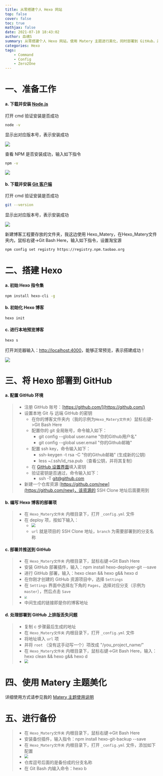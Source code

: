```yaml
---
title: 从零搭建个人 Hexo 网站
top: false
cover: false
toc: true
mathjax: false
date: 2021-07-10 18:43:02
author: 血魂S
summary: 从零搭建个人 Hexo 网站，使用 Matery 主题进行美化，同时部署到 GitHub，并使用备份插件进行快速备份
categories: Hexo
tags:
    - Command
    - Config
    - Zero2One
---
```


# 一、准备工作

#### a. 下载并安装 [**Node.js**](https://nodejs.org/zh-cn/download/)

打开 cmd 验证安装是否成功

```bash
node -v
```

显示出对应版本号，表示安装成功

![](https://raw.githubusercontent.com/klj35/BloodSoulBlockImage/main/img/image-20210710194608900.png) 

查看 NPM 是否安装成功，输入如下指令

```bash
npm -v
```

![](https://raw.githubusercontent.com/klj35/BloodSoulBlockImage/main/img/image-20210710200815627.png) 

#### b. 下载并安装 [**Git 客户端**](https://git-scm.com/downloads)

打开 cmd 验证安装是否成功

```bash
git --version
```

显示出对应版本号，表示安装成功

![](https://raw.githubusercontent.com/klj35/BloodSoulBlockImage/main/img/image-20210710195514143.png) 

新建博客工程要存放的文件夹，我这边使用 Hexo_Matery，在Hexo_Matery文件夹内，鼠标右键->Git Bash Here，输入如下指令，设置淘宝源

```bash
npm config set registry https://registry.npm.taobao.org
```

# 二、搭建 Hexo

#### a. 初始 Hexo 指令集

```bash
npm install hexo-cli -g
```

#### b. 初始化 Hexo 博客

```bash
hexo init
```

#### c. 进行本地预览博客

```bash
hexo s
```

打开浏览器输入：[http://localhost:4000](http://localhost:4000)，能够正常预览，表示搭建成功！

![](https://raw.githubusercontent.com/klj35/BloodSoulBlockImage/main/img/image-20210710211816860.png) 

# 三、将 Hexo 部署到 GitHub

#### a. 配置 GitHub 环境

> - 注册 GitHub 账号：[https://github.com/](https://github.com/)
> - 设置本地 Git 与 远端 GitHub 的密钥
> 	- 在你的博客文件夹内（我的示例为`Hexo_Matery文件夹`）鼠标右键->Git Bash Here
> 	- 配置你的 git 全局账号，命令输入如下：
> 		- git config --global user.name "你的Github用户名"
> 		- git config --global user.email "你的Github邮箱" 
> 	- 配置 ssh key，命令输入如下：
> 		- ssh-keygen -t rsa -C "你的Github邮箱"    (生成新的公钥)
> 		- less ~/.ssh/id_rsa.pub    （查看公钥，并将其复制）
> 	- 在 [GitHub 设置界面](https://github.com/settings/keys)填入密钥
> 	- 验证密钥是否通过，命令输入如下：
> 		- ssh -T git@github.com
> - 新建一个仓库资源 [https://github.com/new](https://github.com/new)，该资源的 SSH Clone 地址后面要用到

#### b. 编写 Hexo 博客的部署项

> - 在 `Hexo_Matery文件夹` 内根目录下，打开 `_config.yml` 文件
> - 在 deploy 项，按如下输入：
> 	- <img src="https://raw.githubusercontent.com/klj35/BloodSoulBlockImage/main/img/image-20210710220753733.png" style="zoom: 80%;" /> 
> 	- `url` 就是项目的 SSH Clone 地址，`branch` 为需要部署到的分支名称

#### c. 部署并推送到 GitHub

> - 在 `Hexo_Matery文件夹` 内根目录下，鼠标右键->Git Bash Here
> - 安装 GitHub 部署插件，输入：npm install hexo-deployer-git --save
> - 进行 GitHub 部署，输入：hexo clean && hexo g&& hexo d
> - 在你刚才创建的 GitHub 资源项目中，选择 `Settings`
> - 在 `Settings` 界面中选择左下角的 `Pages`，选择对应分支（示例为 `master`），然后点击 `Save`
> - <img src="https://raw.githubusercontent.com/klj35/BloodSoulBlockImage/main/img/image-20210710222300137.png" style="zoom: 50%;" /> 
> - 中间生成的链接即是你的博客地址

#### d. 处理部署到 GitHub 上排版丢失问题

> - 复制 c 步骤最后生成的地址
> - 在 `Hexo_Matery文件夹` 内根目录下，打开 `_config.yml` 文件
> - 将地址填入 `url` 项
> - 并将 `root` （没有这手动写一个）项改成 "/you_project_name/"
> - 在 `Hexo_Matery文件夹` 内根目录下，鼠标右键->Git Bash Here，输入：hexo clean && hexo g&& hexo d
> - <img src="https://raw.githubusercontent.com/klj35/BloodSoulBlockImage/main/img/image-20210710223221224.png" style="zoom:80%;" /> 

# 四、使用 Matery 主题美化

详细使用方式请参见我的 [Matery 主题使用说明](https://klj35.github.io/BloodSoul.github.io/2021/07/02/block/matery-zhu-ti-shi-yong-shuo-ming/)

# 五、进行备份

> - 在 `Hexo_Matery文件夹` 内根目录下，鼠标右键->Git Bash Here
> - 安装备份插件，输入指令：npm install hexo-git-backup --save
> - 在 `Hexo_Matery文件夹` 内根目录下，打开 `_config.yml` 文件，添加如下配置
> - <img src="https://raw.githubusercontent.com/klj35/BloodSoulBlockImage/main/img/image-20210710225730474.png" style="zoom:80%;" /> 
> - 仓库逗号后面的是备份成的分支名称
> - 在 Git Bash 内输入命令：hexo b
